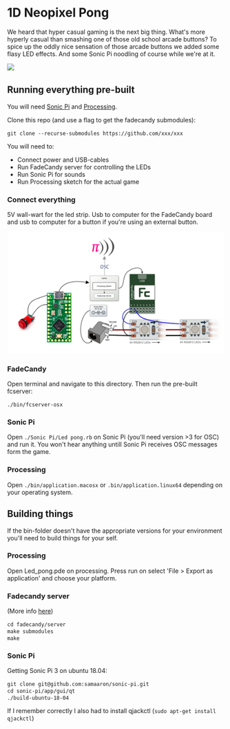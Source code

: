 # 1D Neopixel Pong

We heard that hyper casual gaming is the next big thing. What's more hyperly casual than smashing one of those old school arcade buttons? To spice up the oddly nice sensation of those arcade buttons we added some flasy LED effects. And some Sonic Pi noodling of course while we're at it. 

![](./led_pong.gif)

## Running everything pre-built

You will need [Sonic Pi](https://sonic-pi.net/) and [Processing](http://processing.org/).

Clone this repo (and use a flag to get the fadecandy submodules):

```
git clone --recurse-submodules https://github.com/xxx/xxx
```

You will need to:

- Connect power and USB-cables
- Run FadeCandy server for controlling the LEDs
- Run Sonic Pi for sounds
- Run Processing sketch for the actual game

### Connect everything

5V wall-wart for the led strip. Usb to computer for the FadeCandy board and usb to computer for a button if you're using an external button.

![](./architecture.png)

### FadeCandy

Open terminal and navigate to this directory. Then run the pre-built fcserver:

```
./bin/fcserver-osx
```

### Sonic Pi

Open `./Sonic Pi/Led pong.rb` on Sonic Pi (you'll need version >3 for OSC) and run it. You won't hear anything untill Sonic Pi receives OSC messages form the game.

### Processing

Open `./bin/application.macosx` or `.bin/application.linux64` depending on your operating system.

## Building things

If the bin-folder doesn't have the appropriate versions for your environment you'll need to build things for your self.

### Processing

Open Led_pong.pde on processing. Press run on select 'File > Export as application' and choose your platform.

### Fadecandy server

(More info [here](https://github.com/scanlime/fadecandy/tree/master/server))

```
cd fadecandy/server
make submodules
make
```

### Sonic Pi

Getting Sonic Pi 3 on ubuntu 18.04:

```
git clone git@github.com:samaaron/sonic-pi.git
cd sonic-pi/app/gui/qt
./build-ubuntu-18-04
```

If I remember correctly I also had to install qjackctl (`sudo apt-get install qjackctl`)